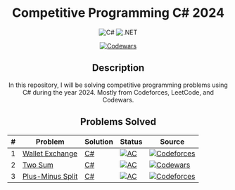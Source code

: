 <div align="center">

# Competitive Programming C# 2024

![C#](https://img.shields.io/badge/C%23-239120?style=for-the-badge&logo=c-sharp&logoColor=white)
![.NET](https://img.shields.io/badge/.NET-512BD4?style=for-the-badge&logo=.net&logoColor=white)

[![Codewars](https://www.codewars.com/users/jamerrq/badges/micro)](https://www.codewars.com/users/jamerrq)

## Description

In this repository, I will be solving competitive programming problems using C#
during the year 2024. Mostly from Codeforces, LeetCode, and Codewars.

## Problems Solved

| # | Problem | Solution | Status | Source |
|---|---------|----------|--------|--------|
| 1 | [Wallet Exchange](https://codeforces.com/contest/1919/problem/A) | [C#](src/Codeforces/Wallet%20Exchange/Program.cs) | [![AC](https://img.shields.io/badge/Accepted-44CC11?style=for-the-badge)](https://codeforces.com/contest/1919/submission/244600013) | [![Codeforces](https://img.shields.io/badge/-Codeforces-1F8ACB?style=for-the-badge&logo=codeforces&logoColor=white)](https://codeforces.com/) |
| 2 | [Two Sum](https://www.codewars.com/kata/52c31f8e6605bcc646000082/train/csharp) | [C#](src/Codewars/Two%20Sum/Solution.cs) | [![AC](https://img.shields.io/badge/Accepted-44CC11?style=for-the-badge)](https://www.codewars.com/kata/reviews/57b5f29c8a36ac1d46000f7c/groups/65bd4028e0564e00014490ff) | [![Codewars](https://img.shields.io/badge/-Codewars-B1361E?style=for-the-badge&logo=codewars&logoColor=white)](https://www.codewars.com/) |
| 3 | [Plus-Minus Split](https://codeforces.com/contest/1919/problem/B) | [C#](src/Codeforces/Plus-Minus%20Split/Program.cs) | [![AC](https://img.shields.io/badge/Accepted-44CC11?style=for-the-badge)](https://codeforces.com/contest/1919/submission/244776922) | [![Codeforces](https://img.shields.io/badge/-Codeforces-1F8ACB?style=for-the-badge&logo=codeforces&logoColor=white)](https://codeforces.com/) |

</div>
